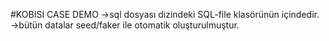 #KOBISI CASE DEMO
->sql dosyası dizindeki SQL-file klasörünün içindedir.
->bütün datalar seed/faker ile otomatik oluşturulmuştur.
